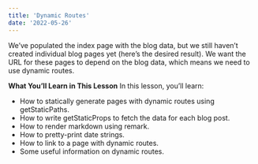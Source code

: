 ```yaml
---
title: 'Dynamic Routes'
date: '2022-05-26'
---
```


We’ve populated the index page with the blog data, but we still haven’t created individual blog pages yet (here’s the desired result). We want the URL for these pages to depend on the blog data, which means we need to use dynamic routes.

**What You’ll Learn in This Lesson**
In this lesson, you’ll learn:

- How to statically generate pages with dynamic routes using getStaticPaths.
- How to write getStaticProps to fetch the data for each blog post.
- How to render markdown using remark.
- How to pretty-print date strings.
- How to link to a page with dynamic routes.
- Some useful information on dynamic routes.